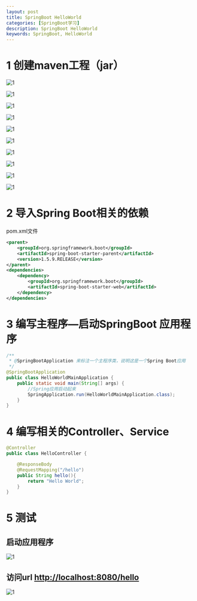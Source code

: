 ```yaml
---
layout: post
title: SpringBoot HelloWorld
categories: [SpringBoot学习]
description: SpringBoot HelloWorld
keywords: SpringBoot, HelloWorld
---
```




# 1 创建maven工程（jar）

![1](https://chaohappy.github.io/images/SpringBoot-学习/SpringBoot-HelloWorld/0.png)

![1](https://chaohappy.github.io/images/SpringBoot-学习/SpringBoot-HelloWorld/1.png)

![1](https://chaohappy.github.io/images/SpringBoot-学习/SpringBoot-HelloWorld/2.png)

![1](https://chaohappy.github.io/images/SpringBoot-学习/SpringBoot-HelloWorld/3.png)

![1](https://chaohappy.github.io/images/SpringBoot-学习/SpringBoot-HelloWorld/4.png)



![1](D:\chaohappy\github\chaohappy.github.io\images\SpringBoot-学习\SpringBoot-HelloWorld\5.png)

![1](https://chaohappy.github.io/images/SpringBoot-学习/SpringBoot-HelloWorld/6.png)

![1](https://chaohappy.github.io/images/SpringBoot-学习/SpringBoot-HelloWorld/7.png)



![1](https://chaohappy.github.io/images/SpringBoot-学习/SpringBoot-HelloWorld/8.png)

![1](https://chaohappy.github.io/images/SpringBoot-学习/SpringBoot-HelloWorld/9.png)

# 2 导入Spring Boot相关的依赖

pom.xml文件

```xml
<parent>
    <groupId>org.springframework.boot</groupId>
    <artifactId>spring-boot-starter-parent</artifactId>
    <version>1.5.9.RELEASE</version>
</parent>
<dependencies>
    <dependency>
        <groupId>org.springframework.boot</groupId>
        <artifactId>spring-boot-starter-web</artifactId>
    </dependency>
</dependencies>
```

# 3 编写主程序—启动SpringBoot 应用程序

```java
/**
 * @SpringBootApplication 来标注一个主程序类，说明这是一个Spring Boot应用
 */
@SpringBootApplication
public class HelloWorldMainApplication {
    public static void main(String[] args) {
        //Spring应用启动起来
        SpringApplication.run(HelloWorldMainApplication.class);
    }
}
```

# 4 编写相关的Controller、Service

```java
@Controller
public class HelloController {

    @ResponseBody
    @RequestMapping("/hello")
    public String hello(){
        return "Hello World";
    }
}
```

# 5 测试

## 启动应用程序

![1](https://chaohappy.github.io/images/SpringBoot-学习/SpringBoot-HelloWorld/10.png)

## 访问url <http://localhost:8080/hello> 

![1](https://chaohappy.github.io/images/SpringBoot-学习/SpringBoot-HelloWorld/11.png)

